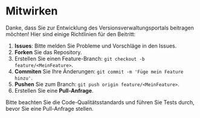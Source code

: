 # Mitwirken

Danke, dass Sie zur Entwicklung des Versionsverwaltungsportals beitragen möchten! Hier sind einige Richtlinien für den Beitritt:

1. **Issues**: Bitte melden Sie Probleme und Vorschläge in den Issues.
2. **Forken** Sie das Repository.
3. Erstellen Sie einen Feature-Branch: `git checkout -b feature/<MeinFeature>`.
4. **Commiten** Sie Ihre Änderungen: `git commit -m 'Füge mein Feature hinzu'`.
5. **Pushen** Sie zum Branch: `git push origin feature/<MeinFeature>`.
6. Erstellen Sie eine **Pull-Anfrage**.

Bitte beachten Sie die Code-Qualitätsstandards und führen Sie Tests durch, bevor Sie eine Pull-Anfrage stellen.